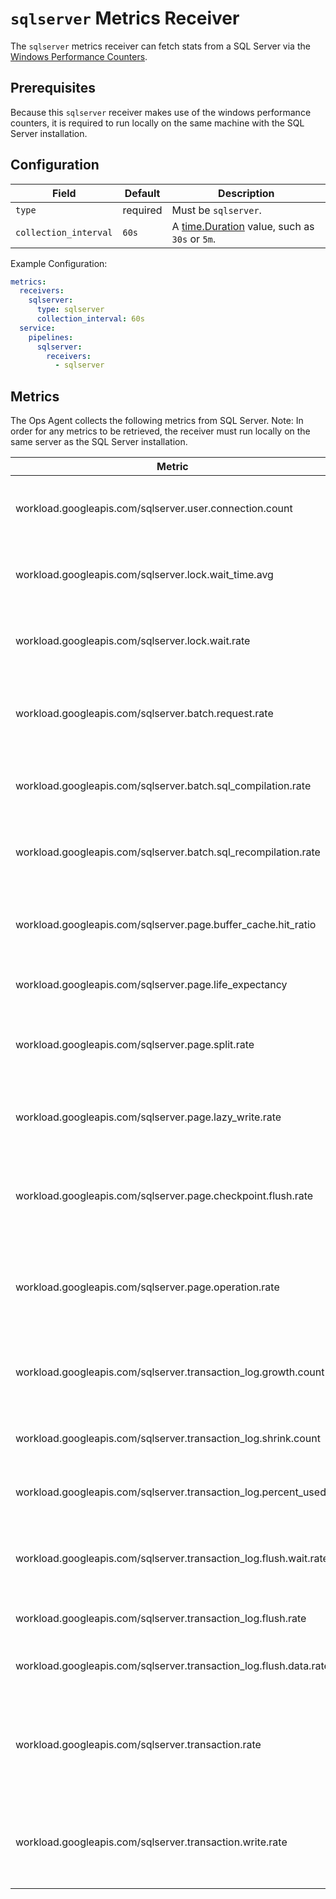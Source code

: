 # `sqlserver` Metrics Receiver

The `sqlserver` metrics receiver can fetch stats from a SQL Server via the [Windows Performance Counters](https://docs.microsoft.com/en-us/windows/win32/perfctrs/performance-counters-portal).

## Prerequisites
Because this `sqlserver` receiver makes use of the windows performance counters, it is required to run locally on the same machine with the SQL Server installation.

## Configuration

| Field                 | Default            | Description |
| ---                   | ---                | ---         |
| `type`                | required           | Must be `sqlserver`. |
| `collection_interval` | `60s`              | A [time.Duration](https://pkg.go.dev/time#ParseDuration) value, such as `30s` or `5m`. |

Example Configuration:

```yaml
metrics:
  receivers:
    sqlserver:
      type: sqlserver
      collection_interval: 60s
  service:
    pipelines:
      sqlserver:
        receivers:
          - sqlserver
```

## Metrics
The Ops Agent collects the following metrics from SQL Server.
Note: In order for any metrics to be retrieved, the receiver must run locally on the same server as the SQL Server installation.

| Metric                                               | Data Type      | Unit        | Labels      | Description |
| ---                                                  | ---            | ---         | ---         | ---         | 
| workload.googleapis.com/sqlserver.user.connection.count | Gauge       | connections |             | Number of users connected to the SQL Server. |
| workload.googleapis.com/sqlserver.lock.wait_time.avg | Gauge          | ms          |             | Average wait time for all lock requests that had to wait. |
| workload.googleapis.com/sqlserver.lock.wait.rate     | Gauge          | requests/s  |             | Number of lock requests resulting in a wait per second. |
| workload.googleapis.com/sqlserver.batch.request.rate | Gauge          | requests/s  |             | Number of batch requests received by SQL Server per second. |
| workload.googleapis.com/sqlserver.batch.sql_compilation.rate | Gauge  | compilations/s |          | Number of SQL compilations needed per second. |
| workload.googleapis.com/sqlserver.batch.sql_recompilation.rate | Gauge | compilations/s |         | Number of SQL recompilations needed per second. |
| workload.googleapis.com/sqlserver.page.buffer_cache.hit_ratio | Gauge | %           |             | Percent of pages found in the buffer pool without having to read from disk. |
| workload.googleapis.com/sqlserver.page.life_expectancy | Gauge        | s           |             | Time a page will stay in the buffer pool. |
| workload.googleapis.com/sqlserver.page.split.rate    | Gauge          | pages/s     |             | Number of pages split as a result of overflowing index pages per second. |
| workload.googleapis.com/sqlserver.page.lazy_write.rate | Gauge        | writes/s    |             | Number of lazy writes moving dirty pages to disk per second. |
| workload.googleapis.com/sqlserver.page.checkpoint.flush.rate | Gauge  | pages/s     |             | Number of pages flushed by operations requiring dirty pages to be flushed per second. |
| workload.googleapis.com/sqlserver.page.operation.rate | Gauge         | operation/s | type        | Number of physical database page operations issued per second. |
| workload.googleapis.com/sqlserver.transaction_log.growth.count | Cumulative | growths | database  | Total number of transaction log expansions for a database. |
| workload.googleapis.com/sqlserver.transaction_log.shrink.count | Cumulative | shrinks | database  | Total number of transaction log shrinks for a database. |
| workload.googleapis.com/sqlserver.transaction_log.percent_used | Gauge       | %           | database    | Percent of transaction log space used. |
| workload.googleapis.com/sqlserver.transaction_log.flush.wait.rate | Gauge | commits/s | database  | Number of commits waiting for a transaction log flush per second. |
| workload.googleapis.com/sqlserver.transaction_log.flush.rate | Gauge  | flushes/s   | database    | Number of log flushes per second. |
| workload.googleapis.com/sqlserver.transaction_log.flush.data.rate | Gauge | By/s    | database    | Total number of log bytes flushed per second. |
| workload.googleapis.com/sqlserver.transaction.rate   | Gauge          | transactions/s | database | Number of transactions started for the database (not including XTP-only transactions) per second. |
| workload.googleapis.com/sqlserver.transaction.write.rate | Gauge      | transactions/s | database | Number of transactions that wrote to the database and committed per second. |
